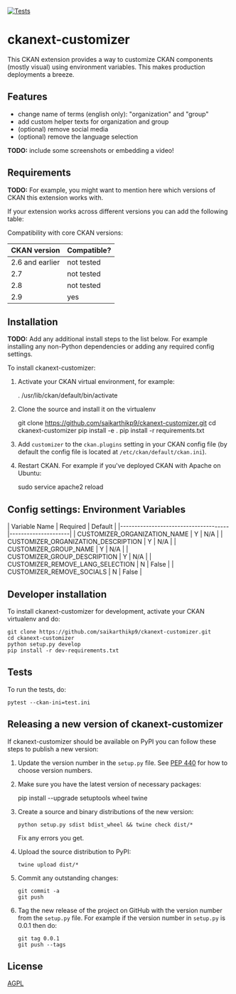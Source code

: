 [![Tests](https://github.com/saikarthikp9/ckanext-customizer/workflows/Tests/badge.svg?branch=main)](https://github.com/saikarthikp9/ckanext-customizer/actions)

# ckanext-customizer

This CKAN extension provides a way to customize CKAN components (mostly visual) using environment variables. This makes production deployments a breeze.

## Features

- change name of terms (english only): "organization" and "group"
- add custom helper texts for organization and group
- (optional) remove social media
- (optional) remove the language selection

**TODO:** include some screenshots or embedding a video!


## Requirements

**TODO:** For example, you might want to mention here which versions of CKAN this
extension works with.

If your extension works across different versions you can add the following table:

Compatibility with core CKAN versions:

| CKAN version    | Compatible?   |
| --------------- | ------------- |
| 2.6 and earlier | not tested    |
| 2.7             | not tested    |
| 2.8             | not tested    |
| 2.9             | yes           |

## Installation

**TODO:** Add any additional install steps to the list below.
   For example installing any non-Python dependencies or adding any required
   config settings.

To install ckanext-customizer:

1. Activate your CKAN virtual environment, for example:

     . /usr/lib/ckan/default/bin/activate

2. Clone the source and install it on the virtualenv

    git clone https://github.com/saikarthikp9/ckanext-customizer.git
    cd ckanext-customizer
    pip install -e .
	pip install -r requirements.txt

3. Add `customizer` to the `ckan.plugins` setting in your CKAN
   config file (by default the config file is located at
   `/etc/ckan/default/ckan.ini`).

4. Restart CKAN. For example if you've deployed CKAN with Apache on Ubuntu:

     sudo service apache2 reload


## Config settings: Environment Variables

| Variable Name                        | Required | Default  |
|--------------------------------------|---------------------|
| CUSTOMIZER_ORGANIZATION_NAME         | Y        | N/A      |
| CUSTOMIZER_ORGANIZATION_DESCRIPTION  | Y        | N/A      |
| CUSTOMIZER_GROUP_NAME                | Y        | N/A      |
| CUSTOMIZER_GROUP_DESCRIPTION         | Y        | N/A      |
| CUSTOMIZER_REMOVE_LANG_SELECTION     | N        | False    |
| CUSTOMIZER_REMOVE_SOCIALS            | N        | False    |


## Developer installation

To install ckanext-customizer for development, activate your CKAN virtualenv and
do:

    git clone https://github.com/saikarthikp9/ckanext-customizer.git
    cd ckanext-customizer
    python setup.py develop
    pip install -r dev-requirements.txt


## Tests

To run the tests, do:

    pytest --ckan-ini=test.ini


## Releasing a new version of ckanext-customizer

If ckanext-customizer should be available on PyPI you can follow these steps to publish a new version:

1. Update the version number in the `setup.py` file. See [PEP 440](http://legacy.python.org/dev/peps/pep-0440/#public-version-identifiers) for how to choose version numbers.

2. Make sure you have the latest version of necessary packages:

    pip install --upgrade setuptools wheel twine

3. Create a source and binary distributions of the new version:

       python setup.py sdist bdist_wheel && twine check dist/*

   Fix any errors you get.

4. Upload the source distribution to PyPI:

       twine upload dist/*

5. Commit any outstanding changes:

       git commit -a
       git push

6. Tag the new release of the project on GitHub with the version number from
   the `setup.py` file. For example if the version number in `setup.py` is
   0.0.1 then do:

       git tag 0.0.1
       git push --tags

## License

[AGPL](https://www.gnu.org/licenses/agpl-3.0.en.html)

